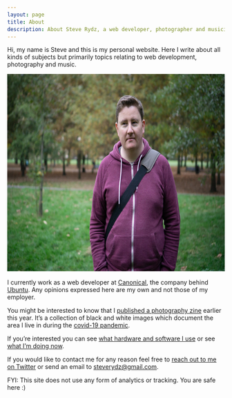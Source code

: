 ```yaml
---
layout: page
title: About
description: About Steve Rydz, a web developer, photographer and musician
---
```


Hi, my name is Steve and this is my personal website. Here I write about all kinds of subjects but primarily topics relating to web development, photography and music.

<img src="/images/portrait.jpg" width="684" height="456" alt="">

I currently work as a web developer at [Canonical](https://canonical.com), the company behind [Ubuntu](https://ubuntu.com). Any opinions expressed here are my own and not those of my employer.

You might be interested to know that I [published a photography zine](https://steverydz.bigcartel.com/product/safe-distance-zine) earlier this year. It&rsquo;s a collection of black and white images which document the area I live in during the [covid-19 pandemic](https://en.wikipedia.org/wiki/COVID-19_pandemic).

If you&rsquo;re interested you can see [what hardware and software I use](/uses) or see [what I&rsquo;m doing now](/now).

If you would like to contact me for any reason feel free to [reach out to me on Twitter](https://twitter.com/steverydz) or send an email to [steverydz@gmail.com](mailto:steverydz@gmail.com).

FYI: This site does not use any form of analytics or tracking. You are safe here :)
